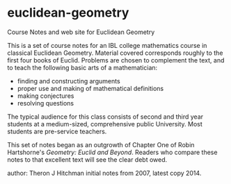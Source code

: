 euclidean-geometry
==================

Course Notes and web site for Euclidean Geometry

This is a set of course notes for an IBL college mathematics course in classical Euclidean Geometry.
Material covered corresponds roughly to the first four books of Euclid. Problems are chosen to 
complement the text, and to teach the following basic arts of a mathematician:

- finding and constructing arguments
- proper use and making of mathematical definitions
- making conjectures
- resolving questions

The typical audience for this class consists of second and third year students at a medium-sized,
comprehensive public University. Most students are pre-service teachers.

This set of notes began as an outgrowth of Chapter One of Robin Hartshorne's _Geometry: Euclid and Beyond_.
Readers who compare these notes to that excellent text will see the clear debt owed.

author: Theron J Hitchman
initial notes from 2007, latest copy 2014.
